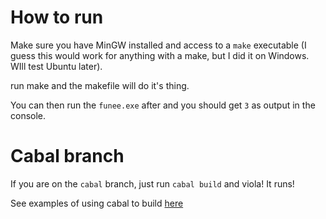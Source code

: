 # How to run

 Make sure you have MinGW installed and access to a `make` executable (I guess this would work for anything with a make, but I did it on Windows. WIll test Ubuntu later).

 run make and the makefile will do it's thing.

 You can then run the `funee.exe` after and you should get `3` as output in the console.

# Cabal branch

If you are on the `cabal` branch, just run `cabal build` and viola! It runs!

See examples of using cabal to build [here](http://blog.ezyang.com/2010/06/setting-up-cabal-the-ffi-and-c2hs/)